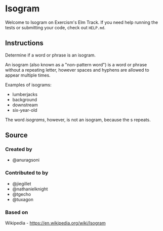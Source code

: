 # Isogram

Welcome to Isogram on Exercism's Elm Track.
If you need help running the tests or submitting your code, check out `HELP.md`.

## Instructions

Determine if a word or phrase is an isogram.

An isogram (also known as a "non-pattern word") is a word or phrase without a repeating letter, however spaces and hyphens are allowed to appear multiple times.

Examples of isograms:

- lumberjacks
- background
- downstream
- six-year-old

The word *isograms*, however, is not an isogram, because the s repeats.

## Source

### Created by

- @anuragsoni

### Contributed to by

- @jiegillet
- @nathanielknight
- @tgecho
- @tuxagon

### Based on

Wikipedia - https://en.wikipedia.org/wiki/Isogram